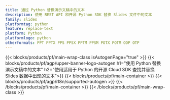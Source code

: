 ```yaml
---
title: 通过 Python 替换演示文稿中的文本
description: 使用 REST API 和开源 Python SDK 替换 Slides 文件中的文本
family: slides
platformtag: python
feature: replace-text
platform: Python
platformlogo: python
otherformats: PPT PPTX PPS PPSX PPTM PPSM POTX POTM ODP OTP
---
```


{{< blocks/products/pf/main-wrap-class isAutogenPage="true" >}}
{{< blocks/products/pf/agp/upper-banner-logo-autogen h1="使用 Python 替换演示文稿中的文本" h2="使用适用于 Python 的开源 Cloud SDK 查找并替换 Slides 数据中出现的文本">}}
{{< blocks/products/pf/main-container >}}
{{< blocks/products/pf/agp/i18n/supported-autogen >}}
{{< /blocks/products/pf/main-container >}}
{{< /blocks/products/pf/main-wrap-class >}}